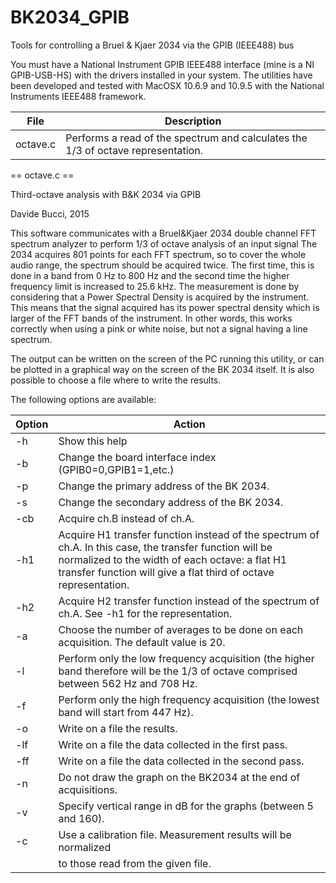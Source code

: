 # BK2034_GPIB
Tools for controlling a Bruel &amp; Kjaer 2034 via the GPIB (IEEE488) bus

You must have a National Instrument GPIB IEEE488 interface (mine is a NI GPIB-USB-HS) with the drivers installed in your system.
The utilities have been developed and tested with MacOSX 10.6.9 and 10.9.5 with the National Instruments IEEE488 framework.


|File          | Description |
|--------------|-------------|
|octave.c      | Performs a read of the spectrum and calculates the 1/3 of octave representation. |


== octave.c ==

Third-octave analysis with B&K 2034 via GPIB

Davide Bucci, 2015

This software communicates with a Bruel&Kjaer 2034 double channel FFT
spectrum analyzer to perform 1/3 of octave analysis of an input signal
The 2034 acquires 801 points for each FFT spectrum, so to cover the
whole audio range, the spectrum should be acquired twice. The first
time, this is done in a band from 0 Hz to 800 Hz and the second time
the higher frequency limit is increased to 25.6 kHz.
The measurement is done by considering that a Power Spectral Density is
acquired by the instrument. This means that the signal acquired has its
power spectral density which is larger of the FFT bands of the instrument.
In other words, this works correctly when using a pink or white noise,
but not a signal having a line spectrum.

The output can be written on the screen of the PC running this utility,
or can be plotted in a graphical way on the screen of the BK 2034 itself.
It is also possible to choose a file where to write the results.

The following options are available:

| Option | Action
|--------|------------------------------------------------------------|
|  -h    | Show this help
|  -b    | Change the board interface index (GPIB0=0,GPIB1=1,etc.)
|  -p    | Change the primary address of the BK 2034.
|  -s    | Change the secondary address of the BK 2034.
|  -cb   | Acquire ch.B instead of ch.A.
|  -h1   | Acquire H1 transfer function instead of the spectrum of ch.A. In this case, the transfer function will be normalized to the width of each octave: a flat H1 transfer function will give a flat third of octave representation.
|  -h2   | Acquire H2 transfer function instead of the spectrum of ch.A. See -h1 for the representation.
|  -a    | Choose the number of averages to be done on each acquisition. The default value is 20.
|  -l    | Perform only the low frequency acquisition (the higher band  therefore will be the 1/3 of octave comprised between 562 Hz and 708 Hz.
|  -f    | Perform only the high frequency acquisition (the lowest band will start from 447 Hz).
|  -o    | Write on a file the results.
|  -lf   | Write on a file the data collected in the first pass.
|  -ff   | Write on a file the data collected in the second pass.
|  -n    | Do not draw the graph on the BK2034 at the end of acquisitions.
|  -v    | Specify vertical range in dB for the graphs (between 5 and 160).
|  -c    | Use a calibration file. Measurement results will be normalized
|        | to those read from the given file.
